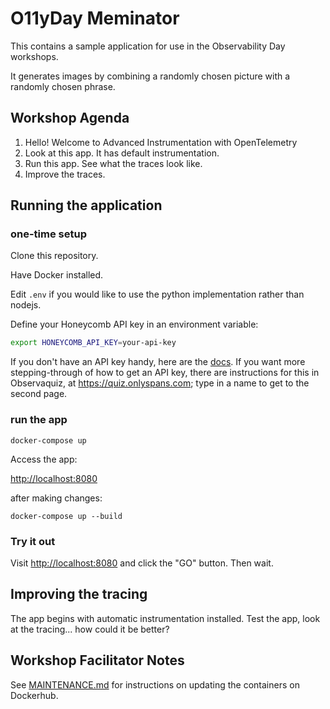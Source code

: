 
# O11yDay Meminator

This contains a sample application for use in the Observability Day workshops.

It generates images by combining a randomly chosen picture with a randomly chosen phrase.

## Workshop Agenda

1. Hello! Welcome to Advanced Instrumentation with OpenTelemetry
2. Look at this app. It has default instrumentation.
3. Run this app. See what the traces look like.
4. Improve the traces.

## Running the application

### one-time setup

Clone this repository.

Have Docker installed.

Edit `.env` if you would like to use the python implementation rather than nodejs.

Define your Honeycomb API key in an environment variable:

```bash
export HONEYCOMB_API_KEY=your-api-key
```

If you don't have an API key handy, here are the [docs](https://docs.honeycomb.io/get-started/configure/environments/manage-api-keys/#create-api-key).
If you want more stepping-through of how to get an API key, there are instructions for this in Observaquiz, at https://quiz.onlyspans.com; type in a name to get to the second page.

### run the app

`docker-compose up`

Access the app:

[http://localhost:8080]()

after making changes:

`docker-compose up --build`

### Try it out

Visit [http://localhost:8080]() and click the "GO" button. Then wait.

## Improving the tracing

The app begins with automatic instrumentation installed. Test the app, look at the tracing... how could it be better?

## Workshop Facilitator Notes

See [MAINTENANCE.md](MAINTENANCE.md) for instructions on updating the containers on Dockerhub.